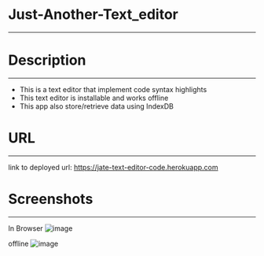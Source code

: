 # Just-Another-Text_editor
--------------------------

# Description
--------------
- This is a text editor that implement code syntax highlights
- This text editor is installable and works offline
- This app also store/retrieve data using IndexDB

# URL
------
link to deployed url: https://jate-text-editor-code.herokuapp.com

# Screenshots
--------------
In Browser
![image](https://user-images.githubusercontent.com/37052240/203165888-60681854-ff89-483a-aae0-6ea09a5dabff.png)

offline
![image](https://user-images.githubusercontent.com/37052240/203166047-8a50cfd3-a338-4437-8150-280be7f17573.png)




